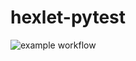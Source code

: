 # hexlet-pytest
![example workflow](https://github.com/wwwser11/hexlet-pytest/actions/workflows/test.yml/badge.svg)
